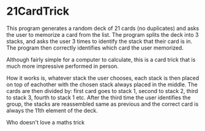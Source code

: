 # 21CardTrick
 
This program generates a random deck of 21 cards (no duplicates) and asks the user to memorize a card from the list.
The program splits the deck into 3 stacks, and asks the user 3 times to identify the stack that their card is in.
The program then correctly identifies which card the user memorized.

Although fairly simple for a computer to calculate, this is a card trick that is much more impressive performed in person.

How it works is, whatever stack the user chooses, each stack is then placed on top of eachother with the chosen stack always placed in the middle.
The cards are then divided by: first card goes to stack 1, second to stack 2, third to stack 3, fourth to stack 1 etc.
After the third time the user identifies the group, the stacks are reassembled same as previous and the correct card is always the 11th element of the deck.

Who doesn't love a maths trick
